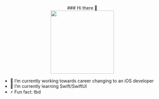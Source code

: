 <div id="header" align="center">
  ### Hi there 👋
</div>
<div id="header" align="center">
  <img src="https://media.giphy.com/media/qgQUggAC3Pfv687qPC/giphy.gif" width="200"/>
</div>

- 🔭 I’m currently working towards career changing to an iOS developer
- 🌱 I’m currently learning Swift/SwiftUI
- ⚡ Fun fact: tbd
